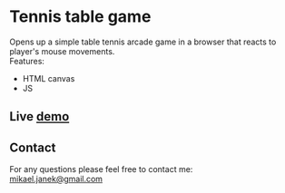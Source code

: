 # Tennis table game

Opens up a simple table tennis arcade game in a browser that reacts to player's mouse movements.<br />
Features: <br />
- HTML canvas
- JS

## Live [demo](https://mikaeljan.github.io/TennisGame/)

## Contact
For any questions please feel free to contact me:<br />
<a href="mailto:mikael.janek@gmail.com">mikael.janek@gmail.com</a>

